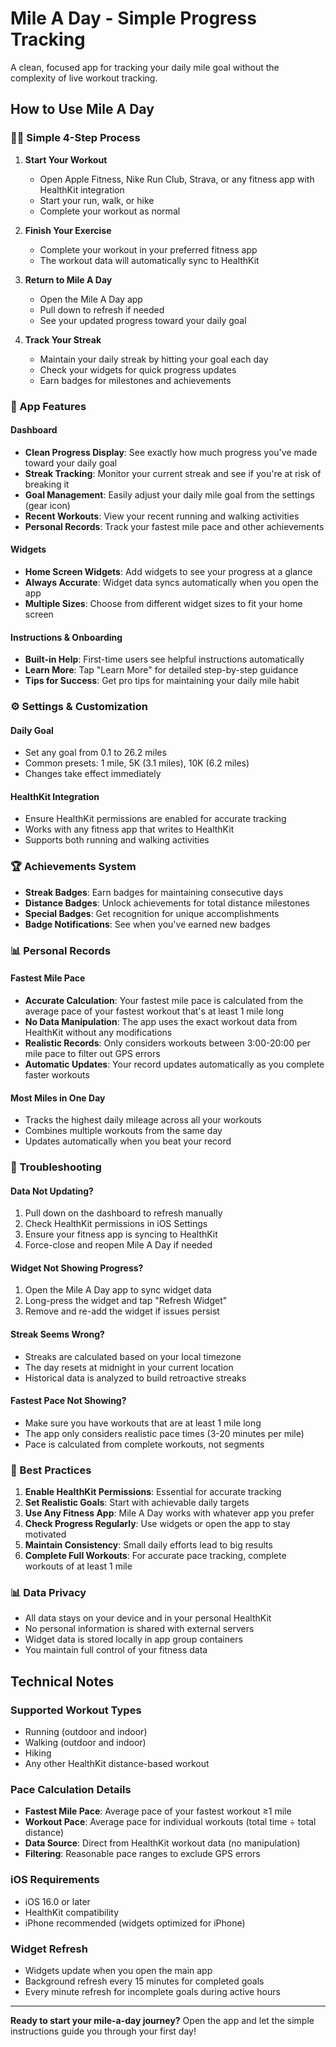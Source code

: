 # Mile A Day - Simple Progress Tracking

A clean, focused app for tracking your daily mile goal without the complexity of live workout tracking.

## How to Use Mile A Day

### 🏃‍♂️ Simple 4-Step Process

1. **Start Your Workout**
   - Open Apple Fitness, Nike Run Club, Strava, or any fitness app with HealthKit integration
   - Start your run, walk, or hike
   - Complete your workout as normal

2. **Finish Your Exercise**
   - Complete your workout in your preferred fitness app
   - The workout data will automatically sync to HealthKit

3. **Return to Mile A Day**
   - Open the Mile A Day app
   - Pull down to refresh if needed
   - See your updated progress toward your daily goal

4. **Track Your Streak**
   - Maintain your daily streak by hitting your goal each day
   - Check your widgets for quick progress updates
   - Earn badges for milestones and achievements

### 📱 App Features

#### Dashboard
- **Clean Progress Display**: See exactly how much progress you've made toward your daily goal
- **Streak Tracking**: Monitor your current streak and see if you're at risk of breaking it
- **Goal Management**: Easily adjust your daily mile goal from the settings (gear icon)
- **Recent Workouts**: View your recent running and walking activities
- **Personal Records**: Track your fastest mile pace and other achievements

#### Widgets
- **Home Screen Widgets**: Add widgets to see your progress at a glance
- **Always Accurate**: Widget data syncs automatically when you open the app
- **Multiple Sizes**: Choose from different widget sizes to fit your home screen

#### Instructions & Onboarding
- **Built-in Help**: First-time users see helpful instructions automatically
- **Learn More**: Tap "Learn More" for detailed step-by-step guidance
- **Tips for Success**: Get pro tips for maintaining your daily mile habit

### ⚙️ Settings & Customization

#### Daily Goal
- Set any goal from 0.1 to 26.2 miles
- Common presets: 1 mile, 5K (3.1 miles), 10K (6.2 miles)
- Changes take effect immediately

#### HealthKit Integration
- Ensure HealthKit permissions are enabled for accurate tracking
- Works with any fitness app that writes to HealthKit
- Supports both running and walking activities

### 🏆 Achievements System

- **Streak Badges**: Earn badges for maintaining consecutive days
- **Distance Badges**: Unlock achievements for total distance milestones
- **Special Badges**: Get recognition for unique accomplishments
- **Badge Notifications**: See when you've earned new badges

### 📊 Personal Records

#### Fastest Mile Pace
- **Accurate Calculation**: Your fastest mile pace is calculated from the average pace of your fastest workout that's at least 1 mile long
- **No Data Manipulation**: The app uses the exact workout data from HealthKit without any modifications
- **Realistic Records**: Only considers workouts between 3:00-20:00 per mile pace to filter out GPS errors
- **Automatic Updates**: Your record updates automatically as you complete faster workouts

#### Most Miles in One Day
- Tracks the highest daily mileage across all your workouts
- Combines multiple workouts from the same day
- Updates automatically when you beat your record

### 🔧 Troubleshooting

#### Data Not Updating?
1. Pull down on the dashboard to refresh manually
2. Check HealthKit permissions in iOS Settings
3. Ensure your fitness app is syncing to HealthKit
4. Force-close and reopen Mile A Day if needed

#### Widget Not Showing Progress?
1. Open the Mile A Day app to sync widget data
2. Long-press the widget and tap "Refresh Widget"
3. Remove and re-add the widget if issues persist

#### Streak Seems Wrong?
- Streaks are calculated based on your local timezone
- The day resets at midnight in your current location
- Historical data is analyzed to build retroactive streaks

#### Fastest Pace Not Showing?
- Make sure you have workouts that are at least 1 mile long
- The app only considers realistic pace times (3-20 minutes per mile)
- Pace is calculated from complete workouts, not segments

### 🎯 Best Practices

1. **Enable HealthKit Permissions**: Essential for accurate tracking
2. **Set Realistic Goals**: Start with achievable daily targets
3. **Use Any Fitness App**: Mile A Day works with whatever app you prefer
4. **Check Progress Regularly**: Use widgets or open the app to stay motivated
5. **Maintain Consistency**: Small daily efforts lead to big results
6. **Complete Full Workouts**: For accurate pace tracking, complete workouts of at least 1 mile

### 📊 Data Privacy

- All data stays on your device and in your personal HealthKit
- No personal information is shared with external servers
- Widget data is stored locally in app group containers
- You maintain full control of your fitness data

## Technical Notes

### Supported Workout Types
- Running (outdoor and indoor)
- Walking (outdoor and indoor)
- Hiking
- Any other HealthKit distance-based workout

### Pace Calculation Details
- **Fastest Mile Pace**: Average pace of your fastest workout ≥1 mile
- **Workout Pace**: Average pace for individual workouts (total time ÷ total distance)
- **Data Source**: Direct from HealthKit workout data (no manipulation)
- **Filtering**: Reasonable pace ranges to exclude GPS errors

### iOS Requirements
- iOS 16.0 or later
- HealthKit compatibility
- iPhone recommended (widgets optimized for iPhone)

### Widget Refresh
- Widgets update when you open the main app
- Background refresh every 15 minutes for completed goals
- Every minute refresh for incomplete goals during active hours

---

**Ready to start your mile-a-day journey?** Open the app and let the simple instructions guide you through your first day!